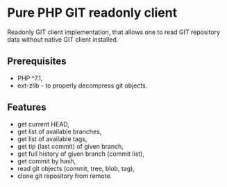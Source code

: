 # Pure PHP GIT readonly client

Readonly GIT client implementation, that allows one to read GIT repository data without native GIT client installed.

## Prerequisites

- PHP ^7.1,
- ext-zlib - to properly decompress git objects.

## Features

- get current HEAD,
- get list of available branches,
- get list of available tags,
- get tip (last commit) of given branch,
- get full history of given branch (commit list),
- get commit by hash,
- read git objects (commit, tree, blob, tag),
- clone git repository from remote.